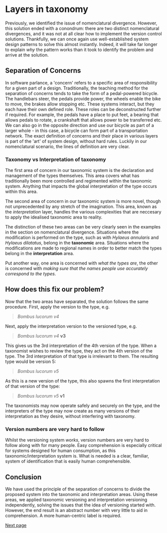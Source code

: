 # Layers in taxonomy
Previously, we identified the issue of nomenclatural divergence. However, this solution ended with a conondrum: there are two distinct nomenclatural divergences, and it was not at all clear how to implement the version control solutions. Thankfully, we can once again use well-established system design patterns to solve this almost instantly. Indeed, it will take far longer to explain *why* the pattern works than it took to identify the problem and arrive at the solution.

## Separation of Concerns
In software parlance, a 'concern' refers to a specific area of responsibility for a given part of a design. Traditionally, the teaching method for the separation of concerns tends to take the form of a pedal-powered bicycle. The handlebars steer, the pedals provide power, the wheels enable the bike to move, the brakes allow stopping etc. These systems interact, but they each have their own defined role. These roles can be deconstructed further if required. For example, the pedals have a place to put feet, a bearing that allows pedals to rotate, a crankshaft that allows power to be transferred etc. We can also go in the opposite direction and use our bicycle as part of a larger whole - in this case, a bicycle can form part of a transportation network. The exact definition of concerns and their place in various layers is part of the 'art' of system design, without hard rules. Luckily in our nomenclatural scenario, the lines of definition are very clear.

### Taxonomy vs Interpretation of taxonomy
The first area of concern in our taxonomic system is the declaration and management of the types themselves. This area covers what has traditionally been more controlled and regimented within the taxonomic system. Anything that impacts the global interpretation of the type occurs within this area.

The second area of concern in our taxonomic system is more novel, though not unprecedented by any stretch of the imagination. This area, known as the *interpretation* layer, handles the various complexities that are neccesary to apply the idealised taxonomic area to reality.

The distinction of these two areas can be very clearly seen in the examples in the section on nomenclatural divergence. Situations where the modification is performed on the type, such as with *Hylaeus annularis* and *Hylaeus dilatatus*, belong in the **taxonomic** area. Situations where the modifications are made to regional names in order to better match the types belong in the **interpretation** area.

Put another way, one area is concerned with *what the types are*, the other is concerned with *making sure that the names people use accurately correspond to the types*.

## How does this fix our problem?
Now that the two areas have separated, the solution follows the same procedure. First, apply the version to the type, e.g.

> *Bombus lucorum v4*

Next, apply the interpretation version to the versioned type, e.g.

> *Bombus lucorum v4* **v3**

This gives us the 3rd interpretation of the 4th version of the type. When a taxonomist wishes to review the type, they act on the 4th version of the type. The 3rd interpretation of that type is irrelevant to them. The resulting type would be version 5:

> *Bombus lucorum v5*

As this is a new version of the type, this also spawns the first interpretation of that version of the type:

> *Bombus lucorum v5* **v1**

The taxonomists may now operate safely and securely on the type, and the interpreters of the type may now create as many versions of their interpretation as they desire, without interfering with taxonomy.

### Version numbers are very hard to follow
Whilst the versioning system *works*, version numbers are very hard to follow along with for many people. Easy comprehension is especially critical for systems designed for human consumption, as this taxonomic/interpretation system is. What is needed is a clear, familiar, system of identification that is easily human comprehensible.

## Conclusion
We have used the principle of the separation of concerns to divide the proposed system into the taxonomic and interpretation areas. Using these areas, we applied taxonomic versioning and interpretation versioning independently, solving the issues that the idea of versioning started with. However, the end result is an abstract number with very little to aid in comprehension. A more human-centric label is required.

[Next page](./human-centric-labels.md)